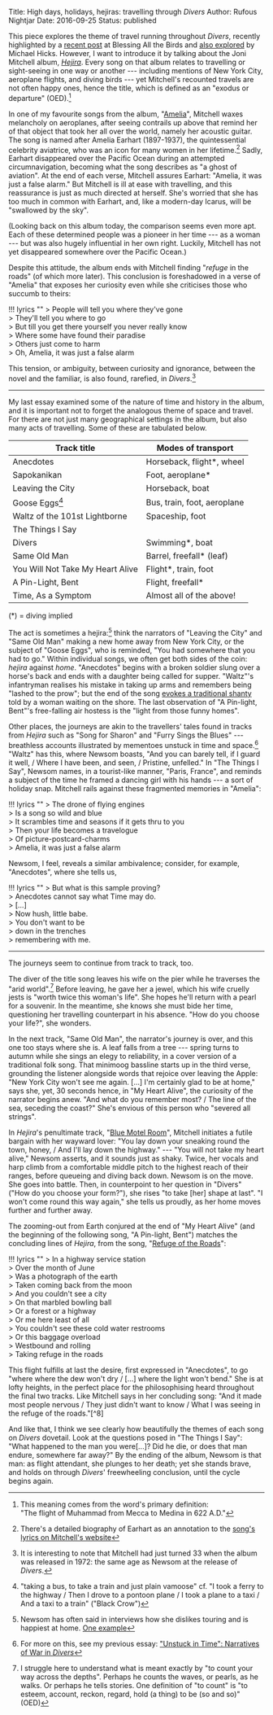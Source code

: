 Title: High days, holidays, hejiras: travelling through <i>Divers</i>
Author: Rufous Nightjar
Date: 2016-09-25
Status: published

This piece explores the theme of travel running throughout *Divers*, recently highlighted by a [recent post][batb] at Blessing All the Birds and [also explored][mh] by Michael Hicks. However, I want to introduce it by talking about the Joni Mitchell album, *[Hejira][]*. Every song on that album relates to travelling or sight-seeing in one way or another --- including mentions of New York City, aeroplane flights, and diving birds --- yet Mitchell's recounted travels are not often happy ones, hence the title, which is defined as an "exodus or departure" (OED).[^9]

In one of my favourite songs from the album, "[Amelia][]", Mitchell waxes melancholy on aeroplanes, after seeing contrails up above that remind her of that object that took her all over the world, namely her acoustic guitar. The song is named after Amelia Earhart (1897-1937), the quintessential celebrity aviatrice, who was an icon for many women in her lifetime.[^5] Sadly, Earhart disappeared over the Pacific Ocean during an attempted circumnavigation, becoming what the song describes as "a ghost of aviation". At the end of each verse, Mitchell assures Earhart: "Amelia, it was just a false alarm." But Mitchell is ill at ease with travelling, and this reassurance is just as much directed at herself. She's worried that she has too much in common with Earhart, and, like a modern-day Icarus, will be "swallowed by the sky".

(Looking back on this album today, the comparison seems even more apt. Each of these determined people was a pioneer in her time --- as a woman --- but was also hugely influential in her own right. Luckily, Mitchell has not yet disappeared somewhere over the Pacific Ocean.)

Despite this attitude, the album ends with Mitchell finding "*refuge* in the roads" (of which more later). This conclusion is foreshadowed in a verse of "Amelia" that exposes her curiosity even while she criticises those who succumb to theirs:

!!! lyrics ""
	> People will tell you where they've gone  
	> They'll tell you where to go  
	> But till you get there yourself you never really know  
	> Where some have found their paradise  
	> Others just come to harm  
	> Oh, Amelia, it was just a false alarm

This tension, or ambiguity, between curiosity and ignorance, between the novel and the familiar, is also found, rarefied, in *Divers*.[^4]

***

My last essay examined some of the nature of time and history in the album, and it is important not to forget the analogous theme of space and travel. For there are not just many geographical settings in the album, but also many acts of travelling. Some of these are tabulated below.

| Track title		| Modes of transport			|
| -------------		| -------------					|
| Anecdotes			| Horseback, flight\*, wheel	|
| Sapokanikan		| Foot, aeroplane\*				|
| Leaving the City	| Horseback, boat				|
| Goose Eggs[^10]	| Bus, train, foot, aeroplane	|
| Waltz of the 101st Lightborne | Spaceship, foot	|
| The Things I Say	| 								|
| Divers			| Swimming\*, boat				|
| Same Old Man		| Barrel, freefall\* (leaf)		|
| You Will Not Take My Heart Alive	| Flight\*, train, foot	|
| A Pin-Light, Bent	| Flight, freefall\*			|
| Time, As a Symptom	| Almost all of the above!	|

(*) = diving implied

The act is sometimes a hejira:[^2] think the narrators of "Leaving the City" and "Same Old Man" making a new home away from New York City, or the subject of "Goose Eggs", who is reminded, "You had somewhere that you had to go." Within individual songs, we often get both sides of the coin: *hejira* against *home*. "Anecdotes" begins with a broken soldier slung over a horse's back and ends with a daughter being called for supper. "Waltz"'s infantryman realises his mistake in taking up arms and remembers being "lashed to the prow"; but the end of the song [evokes a traditional shanty][batb-waltz] told by a woman waiting on the shore. The last observation of "A Pin-light, Bent"'s free-falling air hostess is the "light from those funny homes".

Other places, the journeys are akin to the travellers' tales found in tracks from *Hejira* such as "Song for Sharon" and "Furry Sings the Blues" --- breathless accounts illustrated by mementoes unstuck in time and space.[^3] "Waltz" has this, where Newsom boasts, "And you can barely tell, if I guard it well, / Where I have been, and seen, / Pristine, unfelled." In "The Things I Say", Newsom names, in a tourist-like manner, "Paris, France", and reminds a subject of the time he framed a dancing girl with his hands --- a sort of holiday snap. Mitchell rails against these fragmented memories in "Amelia":

!!! lyrics ""
	> The drone of flying engines  
	> Is a song so wild and blue  
	> It scrambles time and seasons if it gets thru to you  
	> Then your life becomes a travelogue  
	> Of picture-postcard-charms  
	> Amelia, it was just a false alarm

Newsom, I feel, reveals a similar ambivalence; consider, for example, "Anecdotes", where she tells us,

!!! lyrics ""
	> But what is this sample proving?  
	> Anecdotes cannot say what Time may do.  
	> [...]  
	> Now hush, little babe.  
	> You don't want to be  
	> down in the trenches  
	> remembering with me.

***

The journeys seem to continue from track to track, too.

The diver of the title song leaves his wife on the pier while he traverses the "arid world".[^1] Before leaving, he gave her a jewel, which his wife cruelly jests is "worth twice this woman's life". She hopes he'll return with a pearl for a souvenir. In the meantime, she knows she must bide her time, questioning her travelling counterpart in his absence. "How do you choose your life?", she wonders.

In the next track, "Same Old Man", the narrator's journey is over, and this one too stays where she is. A leaf falls from a tree --- spring turns to autumn while she sings an elegy to reliability, in a cover version of a traditional folk song. That minimoog bassline starts up in the third verse, grounding the listener alongside words that rejoice over leaving the Apple: "New York City won't see me again. [...] I'm certainly glad to be at home," says she, yet, 30 seconds hence, in "My Heart Alive", the curiosity of the narrator begins anew. "And what do you remember most? / The line of the sea, seceding the coast?" She's envious of this person who "severed all strings".

In *Hejira*'s penultimate track, "[Blue Motel Room][]", Mitchell initiates a futile bargain with her wayward lover: "You lay down your sneaking round the town, honey, / And I'll lay down the highway." --- "You will not take my heart alive," Newsom asserts, and it sounds just as shaky. Twice, her vocals and harp climb from a comfortable middle pitch to the highest reach of their ranges, before queueing and diving back down. Newsom is on the move. She goes into battle. Then, in counterpoint to her question in "Divers" ("How do you choose your form?"), she rises "to take [her] shape at last". "I won't come round this way again," she tells us proudly, as her home moves further and further away.

The zooming-out from Earth conjured at the end of "My Heart Alive" (and the beginning of the following song, "A Pin-light, Bent") matches the concluding lines of *Hejira*, from the song, "[Refuge of the Roads][]":

!!! lyrics ""
	> In a highway service station  
	> Over the month of June  
	> Was a photograph of the earth  
	> Taken coming back from the moon  
	> And you couldn't see a city  
	> On that marbled bowling ball  
	> Or a forest or a highway  
	> Or me here least of all  
	> You couldn't see these cold water restrooms  
	> Or this baggage overload  
	> Westbound and rolling  
	> Taking refuge in the roads

This flight fulfills at last the desire, first expressed in "Anecdotes", to go "where where the dew won't dry / [...] where the light won't bend." She is at lofty heights, in the perfect place for the philosophising heard throughout the final two tracks. Like Mitchell says in her concluding song: "And it made most people nervous / They just didn't want to know / What I was seeing in the refuge of the roads."[^8]

And like that, I think we see clearly how beautifully the themes of each song on *Divers* dovetail. Look at the questions posed in "The Things I Say": "What happened to the man you were[...]? Did he die, or does that man endure, somewhere far away?" By the ending of the album, Newsom is that man: as flight attendant, she plunges to her death; yet she stands brave, and holds on through *Divers*' freewheeling conclusion, until the cycle begins again.


[batb]: http://allthebirds.tumblr.com/post/149510193303/delving-into-divers-the-title-song
[mh]: https://medium.com/@hexagn/joanna-newsoms-word-of-warning-9b26e5c131cf
[batb-waltz]: http://allthebirds.tumblr.com/post/142261145623/lowlands-away-and-waltz-of-the-101st

[Hejira]: http://jonimitchell.com/music/album.cfm?id=10

[Amelia]: http://jonimitchell.com/music/song.cfm?id=118

[Refuge of the Roads]: http://jonimitchell.com/music/song.cfm?id=7

[Blue Motel Room]: http://jonimitchell.com/music/song.cfm?id=68



[^9]: This meaning comes from the word's primary definition: "The flight of Muhammad from Mecca to Medina in 622 A.D."

[^5]: There's a detailed biography of Earhart as an annotation to the [song's lyrics on Mitchell's website][Amelia]

[^4]: It is interesting to note that Mitchell had just turned 33 when the album was released in 1972: the same age as Newsom at the release of *Divers*.

[^10]: "taking a bus, to take a train and just plain vamoose" cf. "I took a ferry to the highway / Then I drove to a pontoon plane / I took a plane to a taxi / And a taxi to a train" ("Black Crow")

[^2]: Newsom has often said in interviews how she dislikes touring and is happiest at home. [One example](http://www.lesinrocks.com/2015/11/05/musique/joanna-newsom-la-musique-est-toujours-une-histoire-damour-11784470/)

[^3]: For more on this, see my previous essay: ["Unstuck in Time": Narratives of War in *Divers*]({filename}divers-war.md)

[^1]: I struggle here to understand what is meant exactly by "to count your way across the depths". Perhaps he counts the waves, or pearls, as he walks. Or perhaps he tells stories. One definition of "to count" is "to esteem, account, reckon, regard, hold (a thing) to be (so and so)" (OED)
